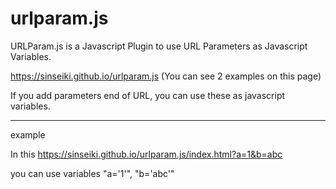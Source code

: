 # urlparam.js
URLParam.js is a Javascript Plugin to use URL Parameters as Javascript Variables.


https://sinseiki.github.io/urlparam.js
(You can see 2 examples on this page)

If you add parameters end of URL, you can use these as javascript variables.

<hr>
example

In this https://sinseiki.github.io/urlparam.js/index.html?a=1&b=abc

you can use variables "a='1'", "b='abc'"
